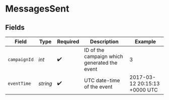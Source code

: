 # MessagesSent


## Fields

| Field                                        | Type                                         | Required                                     | Description                                  | Example                                      |
| -------------------------------------------- | -------------------------------------------- | -------------------------------------------- | -------------------------------------------- | -------------------------------------------- |
| `campaignId`                                 | *int*                                        | :heavy_check_mark:                           | ID of the campaign which generated the event | 3                                            |
| `eventTime`                                  | *string*                                     | :heavy_check_mark:                           | UTC date-time of the event                   | 2017-03-12 20:15:13 +0000 UTC                |